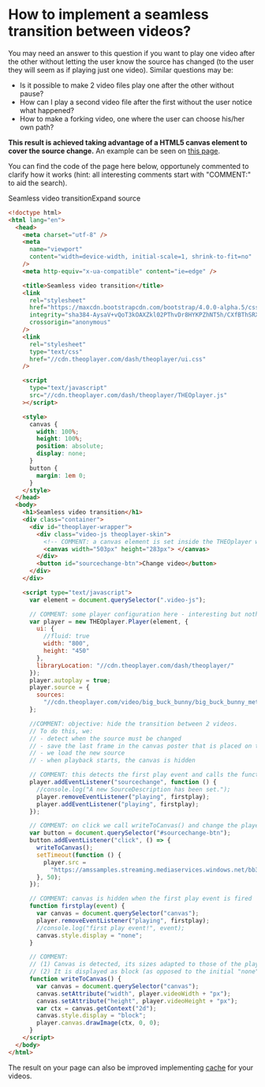 # How to implement a seamless transition between videos?

You may need an answer to this question if you want to play one video after the other without letting the user know the source has changed (to the user they will seem as if playing just one video). Similar questions may be:

- Is it possible to make 2 video files play one after the other without pause?
- How can I play a second video file after the first without the user notice what happened?
- How to make a forking video, one where the user can choose his/her own path?

**This result is achieved taking advantage of a HTML5 canvas element to cover the source change.** An example can be seen on [this page](http://cdn.theoplayer.com/demos/confluence/seamless-video-transition.html).

You can find the code of the page here below, opportunely commented to clarify how it works (hint: all interesting comments start with "COMMENT:" to aid the search).

Seamless video transitionExpand source

```html
<!doctype html>
<html lang="en">
  <head>
    <meta charset="utf-8" />
    <meta
      name="viewport"
      content="width=device-width, initial-scale=1, shrink-to-fit=no"
    />
    <meta http-equiv="x-ua-compatible" content="ie=edge" />

    <title>Seamless video transition</title>
    <link
      rel="stylesheet"
      href="https://maxcdn.bootstrapcdn.com/bootstrap/4.0.0-alpha.5/css/bootstrap.min.css"
      integrity="sha384-AysaV+vQoT3kOAXZkl02PThvDr8HYKPZhNT5h/CXfBThSRXQ6jW5DO2ekP5ViFdi"
      crossorigin="anonymous"
    />
    <link
      rel="stylesheet"
      type="text/css"
      href="//cdn.theoplayer.com/dash/theoplayer/ui.css"
    />

    <script
      type="text/javascript"
      src="//cdn.theoplayer.com/dash/theoplayer/THEOplayer.js"
    ></script>

    <style>
      canvas {
        width: 100%;
        height: 100%;
        position: absolute;
        display: none;
      }
      button {
        margin: 1em 0;
      }
    </style>
  </head>
  <body>
    <h1>Seamless video transition</h1>
    <div class="container">
      <div id="theoplayer-wrapper">
        <div class="video-js theoplayer-skin">
          <!-- COMMENT: a canvas element is set inside the THEOplayer wrapper. Initial sizes are set but will be reset when the canvas is called -->
          <canvas width="503px" height="283px"> </canvas>
        </div>
        <button id="sourcechange-btn">Change video</button>
      </div>
    </div>

    <script type="text/javascript">
      var element = document.querySelector(".video-js");

      // COMMENT: some player configuration here - interesting but nothing related to this example
      var player = new THEOplayer.Player(element, {
        ui: {
          //fluid: true
          width: "800",
          height: "450"
        },
        libraryLocation: "//cdn.theoplayer.com/dash/theoplayer/"
      });
      player.autoplay = true;
      player.source = {
        sources:
          "//cdn.theoplayer.com/video/big_buck_bunny/big_buck_bunny_metadata.m3u8"
      };

      //COMMENT: objective: hide the transition between 2 videos.
      // To do this, we:
      // - detect when the source must be changed
      // - save the last frame in the canvas poster that is placed on top of the player
      // - we load the new source
      // - when playback starts, the canvas is hidden

      // COMMENT: this detects the first play event and calls the function firstplay()
      player.addEventListener("sourcechange", function () {
        //console.log("A new SourceDescription has been set.");
        player.removeEventListener("playing", firstplay);
        player.addEventListener("playing", firstplay);
      });

      // COMMENT: on click we call writeToCanvas() and change the player source after a small delay (time is needed for the canvas content to be loaded)
      var button = document.querySelector("#sourcechange-btn");
      button.addEventListener("click", () => {
        writeToCanvas();
        setTimeout(function () {
          player.src =
            "https://amssamples.streaming.mediaservices.windows.net/bb34a723-f69a-4231-afba-dc850f9e3da8/ChildOfThe90s.ism/manifest(format=m3u8-aapl)";
        }, 50);
      });

      // COMMENT: canvas is hidden when the first play event is fired
      function firstplay(event) {
        var canvas = document.querySelector("canvas");
        player.removeEventListener("playing", firstplay);
        //console.log("first play event!", event);
        canvas.style.display = "none";
      }

      // COMMENT:
      // (1) Canvas is detected, its sizes adapted to those of the player and it gets the last frame as content.
      // (2) It is displayed as block (as opposed to the initial "none")
      function writeToCanvas() {
        var canvas = document.querySelector("canvas");
        canvas.setAttribute("width", player.videoWidth + "px");
        canvas.setAttribute("height", player.videoHeight + "px");
        var ctx = canvas.getContext("2d");
        canvas.style.display = "block";
        player.canvas.drawImage(ctx, 0, 0);
      }
    </script>
  </body>
</html>
```

The result on your page can also be improved implementing [cache](pathname:///theoplayer/v7/api-reference/web/interfaces/Cache.html) for your videos.
